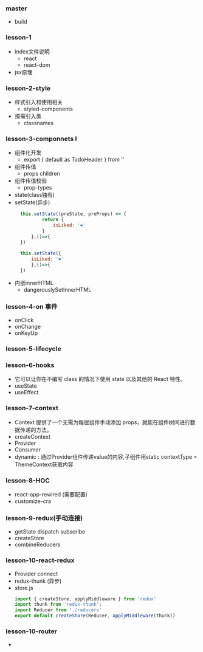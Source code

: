 ### master 
+ build


### lesson-1 
+ index文件说明
  + react
  + react-dom
+ jsx原理

### lesson-2-style 
+ 样式引入和使用相关
  + styled-components
+ 按需引入类
  + classnames

### lesson-3-componnets l
+ 组件化开发
  + export { default as TodoHeader } from ''
+ 组件传值
  + props children
+ 组件传值校验
  + prop-types
+ state(class独有)
+ setState(异步)
  ```js
    this.setState((preState, preProps) => {
            return {
                isLiked: '❤'
            }
        },()=>{
    })
    
    this.setState({
        isLiked: '❤'
        },()=>{
    })
  ```
+ 内嵌innerHTML
  + dangerouslySetInnerHTML
### lesson-4-on 事件
+  onClick
+  onChange
+  onKeyUp

### lesson-5-lifecycle

### lesson-6-hooks 
+ 它可以让你在不编写 class 的情况下使用 state 以及其他的 React 特性。
+ useState
+ useEffect 

### lesson-7-context
+ Context 提供了一个无需为每层组件手动添加 props，就能在组件树间进行数据传递的方法。
+ createContext
+ Provider
+ Consumer
+ dynamic : 通过Provider组件传递value的内容,子组件用static contextType = ThemeContext获取内容

### lesson-8-HOC
+ react-app-rewired (需要配置)
+ customize-cra

### lesson-9-redux(手动连接)
+ getState dispatch subscribe 
+ createStore
+ combineReducers

### lesson-10-react-redux
+ Provider connect
+ redux-thunk (异步)
+ store.js
    ```js
    import { createStore, applyMiddleware } from 'redux'
    import thunk from 'redux-thunk';
    import Reducer from './reducers'
    export default createStore(Reducer, applyMiddleware(thunk))
    ```
### lesson-10-router
+ 
